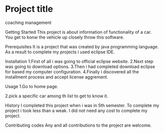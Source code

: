 # Project title
coaching management

Getting Started
This project is about information of functionality of a car. You get to konw the vehicle up closely throw this software.

Prerequisites
It is a project that was created by java programming language. As a result to complete my projects i used eclipse IDE.

Installation
1.First of all i was going to official eclipse website. 2.Next step was going to download options. 3.Then i had completed download eclipse for based my computer configuration. 4.Finally i discovered all the installment process and accept license aggrement.

Usage
1.Go to home page.

2.pick a specific car among th list to get to know it.

History
I completed this project when i was in 5th semester. To complete my project i took less than a weak. I did not need any cost to complete my project.

Contributing codes
Any and all contributions to the project are welcome.

